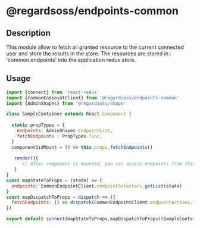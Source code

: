 # @regardsoss/endpoints-common

## Description

This module allow to fetch all granted resource to the current connected user and store the results in the store.
The resources are stored in : 'common.endpoints' into the application redux store.

## Usage

```js
import {connect} from 'react-redux'
import {CommonEndpointClient} from '@regardsoss/endpoints-common'
import {AdminShapes} from '@regardsoss/shape'

class SampleContainer extends React.Component {
  
  static propTypes = {
    endpoints: AdminShapes.EndpointList,
    fetchEndpoints : PropTypes.func,
  }
  componentDidMount = () => this.props.fetchEndpoints()
   
   render(){
      // After component is mounted, you can access endpoints from this.props.endpoints.
   }
}
const mapStateToProps = (state) => {
  endpoints: CommonEndpointClient.endpointSelectors.getList(state)
}
const mapDispatchToProps = dispatch => ({
  fetchEndpoints: () => dispatch(CommonEndpointClient.endpointActions.fetchPagedEntityList(0, 10000)),
})

export default connect(mapStateToProps,mapDispatchToProps)(SampleContainer)

```